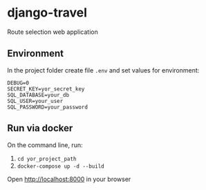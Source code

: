 # django-travel
Route selection web application

## Environment

In the project folder create file `.env` and set values for environment:

```
DEBUG=0
SECRET_KEY=yor_secret_key
SQL_DATABASE=your_db
SQL_USER=your_user
SQL_PASSWORD=your_password

```

## Run via docker

On the command line, run:

1. `cd yor_project_path`
2. `docker-compose up -d --build`

Open [http://localhost:8000](http://localhost:8000) in your browser
